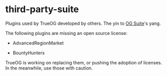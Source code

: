 # third-party-suite
Plugins used by TrueOG developed by others. The yin to [OG Suite](https://github.com/true-og/OG-Suite)'s yang.

The following plugins are missing an open source license:

- AdvancedRegionMarket

- BountyHunters

TrueOG is working on replacing them, or pushing the adoption of licenses. In the meanwhile, use those with caution.
